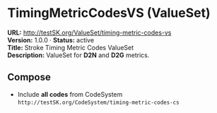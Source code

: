 

# TimingMetricCodesVS (ValueSet)

**URL:** http://testSK.org/ValueSet/timing-metric-codes-vs  
**Version:** 1.0.0 · **Status:** active  
**Title:** Stroke Timing Metric Codes ValueSet  
**Description:** ValueSet for **D2N** and **D2G** metrics.

## Compose
- Include **all codes** from CodeSystem `http://testSK.org/CodeSystem/timing-metric-codes-cs`
